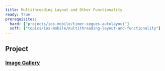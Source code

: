 ```yaml
---
title: Multithreading Layout and Other Functionality
ready: True
prerequisites:
  hard: ["projects/ios-mobile/timer-segues-autolayout"]
  soft: ["topics/ios-mobile/multithreading-layout-and-functionality"]   
---
```


## Project 
### [Image Gallery](Programming%20Project%205_%20Image%20Gallery.pdf)

